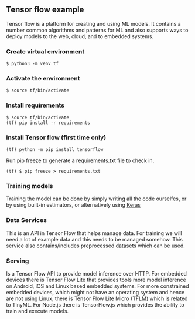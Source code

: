 ## Tensor flow example
Tensor flow is a platform for creating and using ML models. It contains a number
common algorithms and patterns for ML and also supports ways to deploy models
to the web, cloud, and to embedded systems.

### Create virtual environment
```console
$ python3 -m venv tf 
```

### Activate the environment
```console
$ source tf/bin/activate
```

### Install requirements
```console
$ source tf/bin/activate
(tf) pip install -r requirements
```

### Install Tensor flow (first time only)
```console
(tf) python -m pip install tensorflow
```
Run pip freeze to generate a requirements.txt file to check in.
```console
(tf) $ pip freeze > requirements.txt
```

### Training models
Training the model can be done by simply writing all the code ourselfes, or by
using built-in estimators, or alternatively using [Keras] 

[Keras]: https://keras.io/


### Data Services
This is an API in Tensor Flow that helps manage data. For training we will need
a lot of example data and this needs to be managed somehow.
This service also contains/includes preprocessed datasets which can be used.

### Serving
Is a Tensor Flow API to provide model inference over HTTP.
For embedded devices there is Tensor Flow Lite that provides tools more model
inference on Android, iOS and Linux based embedded systems. For more constrained
embedded devices, which might not have an operating system and hence are not
using Linux, there is Tensor Flow Lite Micro (TFLM) which is related to TinyML.
For Node.js there is TensorFlow.js which provides the ability to train and
execute models.
